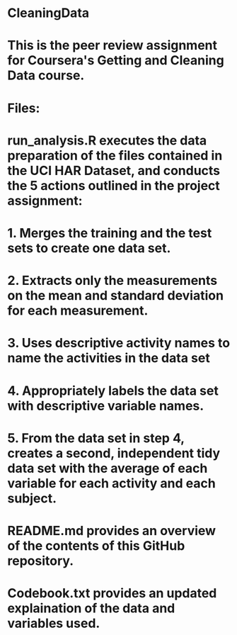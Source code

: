 # CleaningData
# This is the peer review assignment for Coursera's Getting and Cleaning Data course. 

# Files:
# run_analysis.R executes the data preparation of the files contained in the UCI HAR Dataset, and conducts the 5 actions outlined in the project assignment:
# 1. Merges the training and the test sets to create one data set.
# 2. Extracts only the measurements on the mean and standard deviation for each measurement.
# 3. Uses descriptive activity names to name the activities in the data set
# 4. Appropriately labels the data set with descriptive variable names.
# 5. From the data set in step 4, creates a second, independent tidy data set with the average of each variable for each activity and each subject.

# README.md provides an overview of the contents of this GitHub repository.

# Codebook.txt provides an updated explaination of the data and variables used.
 